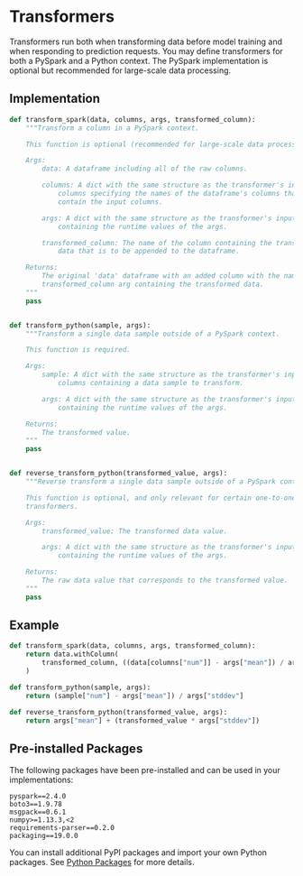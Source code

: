 # Transformers

Transformers run both when transforming data before model training and when responding to prediction requests. You may define transformers for both a PySpark and a Python context. The PySpark implementation is optional but recommended for large-scale data processing.

## Implementation

```python
def transform_spark(data, columns, args, transformed_column):
    """Transform a column in a PySpark context.

    This function is optional (recommended for large-scale data processing).

    Args:
        data: A dataframe including all of the raw columns.

        columns: A dict with the same structure as the transformer's input
            columns specifying the names of the dataframe's columns that
            contain the input columns.

        args: A dict with the same structure as the transformer's input args
            containing the runtime values of the args.

        transformed_column: The name of the column containing the transformed
            data that is to be appended to the dataframe.

    Returns:
        The original 'data' dataframe with an added column with the name of the
        transformed_column arg containing the transformed data.
    """
    pass


def transform_python(sample, args):
    """Transform a single data sample outside of a PySpark context.

    This function is required.

    Args:
        sample: A dict with the same structure as the transformer's input
            columns containing a data sample to transform.

        args: A dict with the same structure as the transformer's input args
            containing the runtime values of the args.

    Returns:
        The transformed value.
    """
    pass


def reverse_transform_python(transformed_value, args):
    """Reverse transform a single data sample outside of a PySpark context.

    This function is optional, and only relevant for certain one-to-one
    transformers.

    Args:
        transformed_value: The transformed data value.

        args: A dict with the same structure as the transformer's input args
            containing the runtime values of the args.

    Returns:
        The raw data value that corresponds to the transformed value.
    """
    pass
```

## Example

```python
def transform_spark(data, columns, args, transformed_column):
    return data.withColumn(
        transformed_column, ((data[columns["num"]] - args["mean"]) / args["stddev"])
    )

def transform_python(sample, args):
    return (sample["num"] - args["mean"]) / args["stddev"]

def reverse_transform_python(transformed_value, args):
    return args["mean"] + (transformed_value * args["stddev"])
```

## Pre-installed Packages

The following packages have been pre-installed and can be used in your implementations:

```text
pyspark==2.4.0
boto3==1.9.78
msgpack==0.6.1
numpy>=1.13.3,<2
requirements-parser==0.2.0
packaging==19.0.0
```

You can install additional PyPI packages and import your own Python packages. See [Python Packages](../advanced/python-packages.md) for more details.
